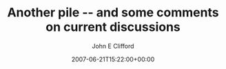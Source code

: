 ---
title: 'Another pile -- and some comments on current discussions'
posts: 10
hash: 't802'
author: 'John E Clifford'
date: 2007-06-21T15:22:00+00:00
sources:
  - http://forums.tokipona.org/viewtopic.php%3Ft=802.html
---